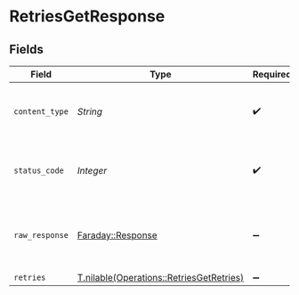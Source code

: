 # RetriesGetResponse


## Fields

| Field                                                                                    | Type                                                                                     | Required                                                                                 | Description                                                                              |
| ---------------------------------------------------------------------------------------- | ---------------------------------------------------------------------------------------- | ---------------------------------------------------------------------------------------- | ---------------------------------------------------------------------------------------- |
| `content_type`                                                                           | *String*                                                                                 | :heavy_check_mark:                                                                       | HTTP response content type for this operation                                            |
| `status_code`                                                                            | *Integer*                                                                                | :heavy_check_mark:                                                                       | HTTP response status code for this operation                                             |
| `raw_response`                                                                           | [Faraday::Response](https://www.rubydoc.info/gems/faraday/Faraday/Response)              | :heavy_minus_sign:                                                                       | Raw HTTP response; suitable for custom response parsing                                  |
| `retries`                                                                                | [T.nilable(Operations::RetriesGetRetries)](../../models/operations/retriesgetretries.md) | :heavy_minus_sign:                                                                       | OK                                                                                       |